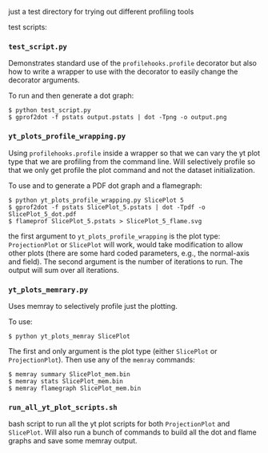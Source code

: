 just a test directory for trying out different profiling tools 

test scripts:

### `test_script.py`

Demonstrates standard use of the `profilehooks.profile` decorator but also how to write a wrapper to use with the decorator to easily change the decorator arguments. 

To run and then generate a dot graph:

```commandline
$ python test_script.py
$ gprof2dot -f pstats output.pstats | dot -Tpng -o output.png
```

### `yt_plots_profile_wrapping.py`

Using `profilehooks.profile` inside a wrapper so that we can vary the yt plot type that we are profiling from the command line. Will selectively profile so that we only get profile the plot command and not the dataset initialization.

To use and to generate a PDF dot graph and a flamegraph: 

```commandline
$ python yt_plots_profile_wrapping.py SlicePlot 5
$ gprof2dot -f pstats SlicePlot_5.pstats | dot -Tpdf -o SlicePlot_5_dot.pdf
$ flameprof SlicePlot_5.pstats > SlicePlot_5_flame.svg
```
the first argument to `yt_plots_profile_wrapping` is the plot type: `ProjectionPlot` or `SlicePlot` will work, would take modification to allow other plots (there are some hard coded parameters, e.g., the normal-axis and field). The second argument is the number of iterations to run. The output will sum over all iterations. 

### `yt_plots_memrary.py`

Uses memray to selectively profile just the plotting. 

To use:

```commandline
$ python yt_plots_memray SlicePlot
```
The first and only argument is the plot type (either `SlicePlot` or `ProjectionPlot`). Then use any of the `memray` commands:

```commandline
$ memray summary SlicePlot_mem.bin
$ memray stats SlicePlot_mem.bin
$ memray flamegraph SlicePlot_mem.bin
```
### `run_all_yt_plot_scripts.sh`

bash script to run all the yt plot scripts for both `ProjectionPlot` and `SlicePlot`. Will also run a bunch of commands to build all the dot and flame graphs and save some memray output.

